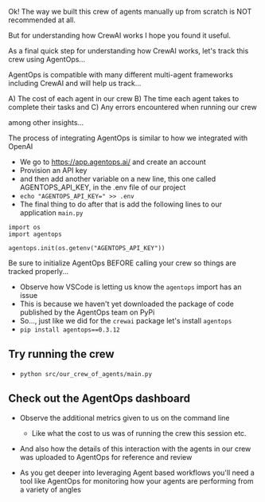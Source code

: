Ok! The way we built this crew of agents manually up from scratch is NOT recommended at all.

But for understanding how CrewAI works I hope you found it useful.

As a final quick step for understanding how CrewAI works, let's track this crew using AgentOps...

AgentOps is compatible with many different multi-agent frameworks including CrewAI and will help us track...

A) The cost of each agent in our crew
B) The time each agent takes to complete their tasks and
C) Any errors encountered when running our crew

among other insights...

The process of integrating AgentOps is similar to how we integrated with OpenAI

- We go to https://app.agentops.ai/ and create an account
- Provision an API key
- and then add another variable on a new line, this one called AGENTOPS_API_KEY, in the .env file of our project
- `echo "AGENTOPS_API_KEY=" >> .env`
- The final thing to do after that is add the following lines to our application `main.py`
```
import os
import agentops

agentops.init(os.getenv("AGENTOPS_API_KEY"))
```

Be sure to initialize AgentOps BEFORE calling your crew so things are tracked properly...

- Observe how VSCode is letting us know the `agentops` import has an issue
- This is because we haven't yet downloaded the package of code published by the AgentOps team on PyPi
- So..., just like we did for the `crewai` package let's install `agentops`
- `pip install agentops==0.3.12`

## Try running the crew

- `python src/our_crew_of_agents/main.py`

## Check out the AgentOps dashboard

- Observe the additional metrics given to us on the command line
  - Like what the cost to us was of running the crew this session etc.
- And also how the details of this interaction with the agents in our crew was uploaded to AgentOps for reference and review

- As you get deeper into leveraging Agent based workflows you'll need a tool like AgentOps for monitoring how your agents are performing from a variety of angles